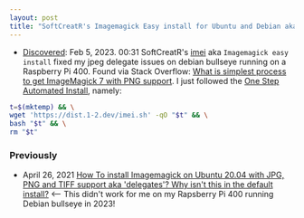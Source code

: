 ```yaml
---
layout: post
title: "SoftCreatR's Imagemagick Easy install for Ubuntu and Debian aka 'imei' worked for me on my Raspberry Pi 400 running Debian bullseye"
---
```

*  [Discovered](http://rolandtanglao.com/2020/07/29/p1-blogthis-checkvist-list-links-to-blog/): Feb 5, 2023. 00:31 SoftCreatR's [imei](https://github.com/SoftCreatR/imei/) aka `Imagemagick easy install` fixed my jpeg delegate issues on debian bullseye running on a Raspberry Pi 400. Found via Stack Overflow: [What is simplest process to get ImageMagick 7 with PNG support](https://askubuntu.com/questions/1216469/what-is-simplest-process-to-get-imagemagick-7-with-png-support-on-ubuntu). I just followed the [One Step Automated Install](https://github.com/SoftCreatR/imei/#one-step-automated-install), namely:
```bash
t=$(mktemp) && \
wget 'https://dist.1-2.dev/imei.sh' -qO "$t" && \
bash "$t" && \
rm "$t"
```
### Previously
* April 26, 2021 [How To install Imagemagick on Ubuntu 20.04 with JPG, PNG and TIFF support aka 'delegates'? Why isn't this in the default install?](http://rolandtanglao.com/2021/04/26/p1-how-to-install-imagemagick-ubuntu-2004-jpeg-png-tiff-delegates/) <-- This didn't work for me on my Rapsberry Pi 400 running Debian bullseye in 2023!